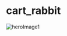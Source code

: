 # cart_rabbit

![heroImage1](https://github.com/user-attachments/assets/0e9fa0cc-816a-40c3-8526-616c57374b26)
